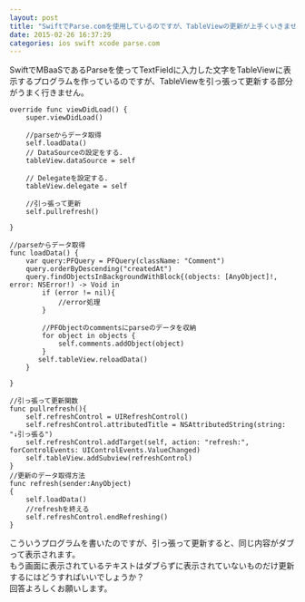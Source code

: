 ```yaml
---
layout: post
title: "SwiftでParse.comを使用しているのですが、TableViewの更新が上手くいきません"
date: 2015-02-26 16:37:29
categories: ios swift xcode parse.com
---
```

<p>SwiftでMBaaSであるParseを使ってTextFieldに入力した文字をTableViewに表示するプログラムを作っているのですが、TableViewを引っ張って更新する部分がうまく行きません。</p>

<pre><code>override func viewDidLoad() {
    super.viewDidLoad()

    //parseからデータ取得
    self.loadData()
    // DataSourceの設定をする.
    tableView.dataSource = self

    // Delegateを設定する.
    tableView.delegate = self

    //引っ張って更新
    self.pullrefresh()

}

//parseからデータ取得
func loadData() {
    var query:PFQuery = PFQuery(className: "Comment")
    query.orderByDescending("createdAt")
    query.findObjectsInBackgroundWithBlock{(objects: [AnyObject]!, error: NSError!) -&gt; Void in
        if (error != nil){
            //error処理
        }

        //PFObjectのcommentsにparseのデータを収納
        for object in objects {
            self.comments.addObject(object)
        }
       self.tableView.reloadData()
    }

}

//引っ張って更新関数
func pullrefresh(){
    self.refreshControl = UIRefreshControl()
    self.refreshControl.attributedTitle = NSAttributedString(string: "↓引っ張る")
    self.refreshControl.addTarget(self, action: "refresh:", forControlEvents: UIControlEvents.ValueChanged)
    self.tableView.addSubview(refreshControl)
}
//更新のデータ取得方法
func refresh(sender:AnyObject)
{
    self.loadData()
    //refreshを終える
    self.refreshControl.endRefreshing()
}
</code></pre>

<p>こういうプログラムを書いたのですが、引っ張って更新すると、同じ内容がダブって表示されます。<br>
もう画面に表示されているテキストはダブらずに表示されていないものだけ更新するにはどうすればいいでしょうか？<br>
回答よろしくお願いします。</p>

